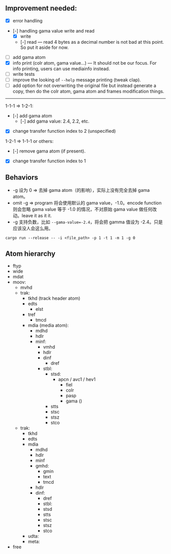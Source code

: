 ## Improvement needed:

- [x] error handling
- [-] handling gama value write and read
	- [x] write
	- [-] read — read 4 bytes as a decimal number is not bad at this point. So put it aside for now.
- [ ] add gama atom
- [x] info print (colr atom, gama value…) — It should not be our focus. For info printing, users can use mediainfo instead.
- [ ] write tests
- [ ] improve the looking of `--help` message printing (tweak clap).
- [ ] add option for not overwriting the original file but instead generate a copy, then do the colr atom, gama atom and frames modification things.

---

1-1-1 => 1-2-1:

- [-] add gama atom
	- [-] add gama value: 2.4, 2.2, etc.
- [x] change transfer function index to 2 (unspecified)

1-2-1 => 1-1-1 or others:

- [-] remove gama atom (if present).
- [x] change transfer function index to 1

## Behaviors

- -g 设为 0 => 去掉 gama atom（的影响），实际上没有完全去掉 gama atom。
- omit -g => program 将会使用默认的 gama value，-1.0。encode function 则会忽略 gama value 等于 -1.0 的情况，不对原始 gama value 做任何改动。leave it as it it.
- -g 支持负数，比如 `--gama-value=-2.4`，将会把 gamma 值设为 -2.4。只是应该没人会这么用。

```
cargo run --release -- -i <file_path> -p 1 -t 1 -m 1 -g 0
```

## Atom hierarchy

- ftyp
- wide
- mdat
- moov:
  - mvhd
  - trak:
    - tkhd (track header atom)
    - edts
      - elst
    - tref
      - tmcd
    - mdia (media atom):
      - mdhd
      - hdlr
      - minf:
        - vmhd
        - hdlr
        - dinf
          - dref
        - stbl:
          - stsd:
            - apcn / avc1 / hev1
              - fiel
              - colr
              - pasp
              - gama ()
          - stts
          - stsc
          - stsz
          - stco
  - trak:
  	- tkhd
  	- edts
  	- mdia
    	- mdhd
    	- hdlr
    	- minf
      	- gmhd:
        	- gmin
        	- text
        	- tmcd
      	- hdlr
      	- dinf:
          	- dref
        	- stbl:
          	- stsd
          	- stts
          	- stsc
          	- stsz
          	- stco
	- udta:
	- meta:
- free
